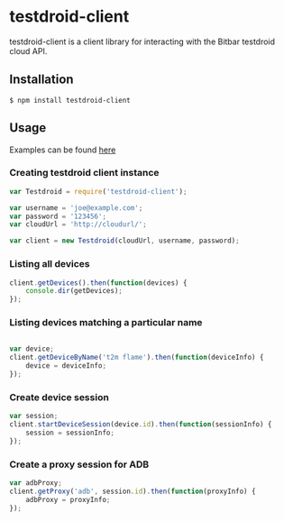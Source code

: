 # testdroid-client

testdroid-client is a client library for interacting with the Bitbar testdroid cloud API.

## Installation
```
$ npm install testdroid-client
```

## Usage
Examples can be found [here](src/examples/)

### Creating testdroid client instance
```javascript
var Testdroid = require('testdroid-client');

var username = 'joe@example.com';
var password = '123456';
var cloudUrl = 'http://cloudurl/';

var client = new Testdroid(cloudUrl, username, password);
```

### Listing all devices
```javascript
client.getDevices().then(function(devices) {
    console.dir(getDevices);
});
```

### Listing devices matching a particular name
```javascript

var device;
client.getDeviceByName('t2m flame').then(function(deviceInfo) {
    device = deviceInfo;
});
```

### Create device session
```javascript
var session;
client.startDeviceSession(device.id).then(function(sessionInfo) {
    session = sessionInfo;
});
```
### Create a proxy session for ADB
```javascript
var adbProxy;
client.getProxy('adb', session.id).then(function(proxyInfo) {
    adbProxy = proxyInfo;
});
```


